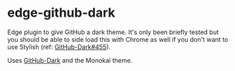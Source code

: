 # edge-github-dark
Edge plugin to give GitHub a dark theme. It's only been briefly tested but you should be able to side load this with Chrome as well if you don't want to use Stylish (ref: [GitHub-Dark#455](https://github.com/StylishThemes/GitHub-Dark/issues/455)).

Uses [GitHub-Dark](https://github.com/StylishThemes/GitHub-Dark) and the Monokai theme.
